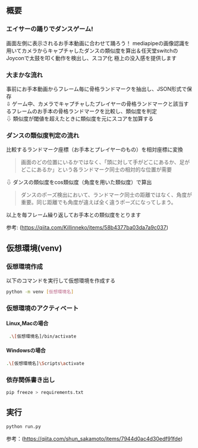 ## 概要
### エイサーの踊りでダンスゲーム!
画面左側に表示されるお手本動画に合わせて踊ろう！
mediapipeの画像認識を用いてカメラからキャプチャしたダンスの類似度を算出＆任天堂switchのJoyconで太鼓を叩く動作を検出し、スコア化
極上の没入感を提供します
### 大まかな流れ
事前にお手本動画からフレーム毎に骨格ランドマークを抽出し、JSON形式で保存  
⇩
ゲーム中、カメラでキャプチャしたプレイヤーの骨格ランドマークと該当するフレームのお手本の骨格ランドマークを比較し、類似度を判定  
⇩
類似度が閾値を超えたときに類似度を元にスコアを加算する
### ダンスの類似度判定の流れ
比較するランドマーク座標（お手本とプレイヤーのもの）を相対座標に変換
>画面のどの位置にいるかではなく、「頭に対して手がどこにあるか、足がどこにあるか」という各ランドマーク同士の相対的な位置が需要 

⇩
ダンスの類似度をcos類似度（角度を用いた類似度）で算出
> ダンスのポーズ検出において、ランドマーク同士の距離ではなく、角度が重要。同じ距離でも角度が違えば全く違うポーズになってしまう。

以上を毎フレーム繰り返してお手本との類似度をとります

参考:
(https://qiita.com/Killinneko/items/58b4377ba03da7a9c037)
## 仮想環境(venv)
### 仮想環境作成
以下のコマンドを実行して仮想環境を作成する
```bash
python -m venv [仮想環境名]
```
### 仮想環境のアクティベート
#### Linux,Macの場合
```bash
 .\[仮想環境名]/bin/activate
```
#### Windowsの場合
```bash
.\[仮想環境名]\Scripts\activate
```

### 依存関係書き出し
```bash
pip freeze > requirements.txt
```

## 実行
```bash
python run.py
```

参考：(https://qiita.com/shun_sakamoto/items/7944d0ac4d30edf91fde)

